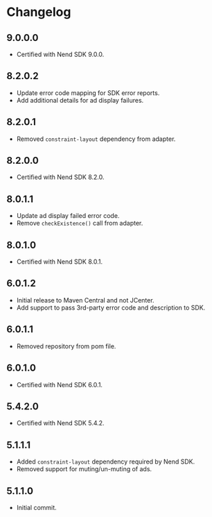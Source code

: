 # Changelog

## 9.0.0.0
* Certified with Nend SDK 9.0.0.

## 8.2.0.2
* Update error code mapping for SDK error reports.
* Add additional details for ad display failures.

## 8.2.0.1
* Removed `constraint-layout` dependency from adapter.

## 8.2.0.0
* Certified with Nend SDK 8.2.0.

## 8.0.1.1
* Update ad display failed error code.
* Remove `checkExistence()` call from adapter.

## 8.0.1.0
* Certified with Nend SDK 8.0.1.

## 6.0.1.2
* Initial release to Maven Central and not JCenter.
* Add support to pass 3rd-party error code and description to SDK.

## 6.0.1.1
* Removed repository from pom file.

## 6.0.1.0
* Certified with Nend SDK 6.0.1.

## 5.4.2.0
* Certified with Nend SDK 5.4.2.

## 5.1.1.1
* Added `constraint-layout` dependency required by Nend SDK.
* Removed support for muting/un-muting of ads.

## 5.1.1.0
* Initial commit.
